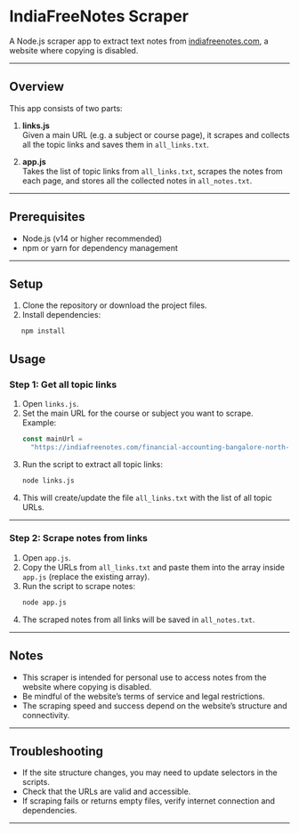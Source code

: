 # IndiaFreeNotes Scraper

A Node.js scraper app to extract text notes from [indiafreenotes.com](https://indiafreenotes.com), a website where copying is disabled.

---

## Overview

This app consists of two parts:

1. **links.js**  
   Given a main URL (e.g. a subject or course page), it scrapes and collects all the topic links and saves them in `all_links.txt`.

2. **app.js**  
   Takes the list of topic links from `all_links.txt`, scrapes the notes from each page, and stores all the collected notes in `all_notes.txt`.

---

## Prerequisites

- Node.js (v14 or higher recommended)
- npm or yarn for dependency management

---

## Setup

1. Clone the repository or download the project files.
2. Install dependencies:

```bash
   npm install
```

## Usage

### Step 1: Get all topic links

1. Open `links.js`.
2. Set the main URL for the course or subject you want to scrape.  
   Example:
   ```js
   const mainUrl =
     "https://indiafreenotes.com/financial-accounting-bangalore-north-university-b-com-sep-2024-25-1st-semester-notes/";
   ```
3. Run the script to extract all topic links:
   ```bash
   node links.js
   ```
4. This will create/update the file `all_links.txt` with the list of all topic URLs.

---

### Step 2: Scrape notes from links

1. Open `app.js`.
2. Copy the URLs from `all_links.txt` and paste them into the array inside `app.js` (replace the existing array).
3. Run the script to scrape notes:
   ```bash
   node app.js
   ```
4. The scraped notes from all links will be saved in `all_notes.txt`.

---

## Notes

- This scraper is intended for personal use to access notes from the website where copying is disabled.
- Be mindful of the website’s terms of service and legal restrictions.
- The scraping speed and success depend on the website’s structure and connectivity.

---

## Troubleshooting

- If the site structure changes, you may need to update selectors in the scripts.
- Check that the URLs are valid and accessible.
- If scraping fails or returns empty files, verify internet connection and dependencies.

---

